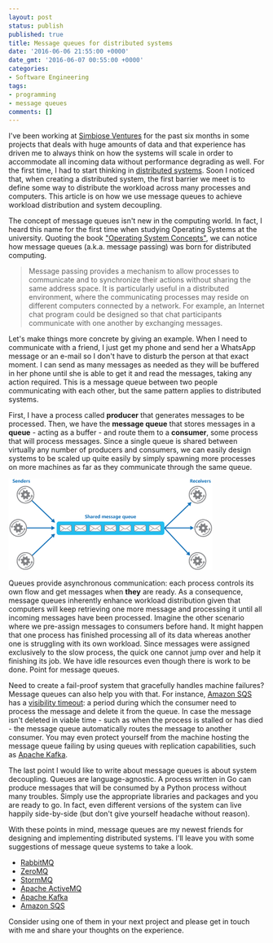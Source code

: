 ```yaml
---
layout: post
status: publish
published: true
title: Message queues for distributed systems
date: '2016-06-06 21:55:00 +0000'
date_gmt: '2016-06-07 00:55:00 +0000'
categories:
- Software Engineering
tags:
- programming
- message queues
comments: []
---
```


I've been working at [Simbiose Ventures](http://www.simbioseventures.com) for the past six months in some projects that deals with huge amounts of data and that experience has driven me to always think on how the systems will scale in order to accommodate all incoming data without performance degrading as well. For the first time, I had to start thinking in [distributed systems](https://en.wikipedia.org/wiki/Distributed_computing). Soon I noticed that, when creating a distributed system, the first barrier we meet is to define some way to distribute the workload across many processes and computers. This article is on how we use message queues to achieve workload distribution and system decoupling.

The concept of message queues isn't new in the computing world. In fact, I heard this name for the first time when studying Operating Systems at the university. Quoting the book ["Operating System Concepts"](http://www.amazon.com/Operating-System-Concepts-Abraham-Silberschatz/dp/0470128720), we can notice how message queues (a.k.a. message passing) was born for distributed computing.

> Message passing provides a mechanism to allow processes to communicate and to synchronize their actions without sharing the same address space. It is particularly useful in a distributed environment, where the communicating processes may reside on different computers connected by a network. For example, an Internet chat program could be designed so that chat participants communicate with one another by exchanging messages.

Let's make things more concrete by giving an example. When I need to communicate with a friend, I just get my phone and send her a WhatsApp message or an e-mail so I don't have to disturb the person at that exact moment. I can send as many messages as needed as they will be buffered in her phone until she is able to get it and read the messages, taking any action required. This is a message queue between two people communicating with each other, but the same pattern applies to distributed systems.

First, I have a process called **producer** that generates messages to be processed. Then, we have the **message queue** that stores messages in a **queue** - acting as a buffer - and route them to a **consumer**, some process that will process messages. Since a single queue is shared between virtually any number of producers and consumers, we can easily design systems to be scaled up quite easily by simply spawning more processes on more machines as far as they communicate through the same queue.

<img src="/assets/images/message_queue.png" style="width: 400px;">

Queues provide asynchronous communication: each process controls its own flow and get messages when **they** are ready. As a consequence, message queues inherently enhance workload distribution given that computers will keep retrieving one more message and processing it until all incoming messages have been processed. Imagine the other scenario where we pre-assign messages to consumers before hand. It might happen that one process has finished processing all of its data whereas another one is struggling with its own workload. Since messages were assigned exclusively to the slow process, the quick one cannot jump over and help it finishing its job. We have idle resources even though there is work to be done. Point for message queues.

Need to create a fail-proof system that gracefully handles machine failures? Message queues can also help you with that. For instance, [Amazon SQS](https://aws.amazon.com/sqs/) has a [visibility timeout](http://docs.aws.amazon.com/AWSSimpleQueueService/latest/SQSDeveloperGuide/AboutVT.html): a period during which the consumer need to process the message and delete it from the queue. In case the message isn't deleted in viable time - such as when the process is stalled or has died - the message queue automatically routes the message to another consumer. You may even protect yourself from the machine hosting the message queue failing by using queues with replication capabilities, such as [Apache Kafka](https://cwiki.apache.org/confluence/display/KAFKA/Kafka+Replication).

The last point I would like to write about message queues is about system decoupling. Queues are language-agnostic. A process written in Go can produce messages that will be consumed by a Python process without many troubles. Simply use the appropriate libraries and packages and you are ready to go. In fact, even different versions of the system can live happily side-by-side (but don't give yourself headache without reason).

With these points in mind, message queues are my newest friends for designing and implementing distributed systems. I'll leave you with some suggestions of message queue systems to take a look.

* [RabbitMQ](https://www.rabbitmq.com/)
* [ZeroMQ](http://zeromq.org/)
* [StormMQ](https://en.wikipedia.org/wiki/StormMQ)
* [Apache ActiveMQ](https://en.wikipedia.org/wiki/Apache_ActiveMQ)
* [Apache Kafka](http://kafka.apache.org/)
* [Amazon SQS](http://aws.amazon.com/documentation/sqs/)

Consider using one of them in your next project and please get in touch with me and share your thoughts on the experience.

